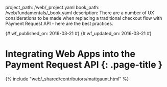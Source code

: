 project_path: /web/_project.yaml
book_path: /web/fundamentals/_book.yaml
description: There are a number of UX considerations to be made when replacing a traditional checkout flow with Payment Request API - here are the best practices.

{# wf_published_on: 2016-03-21 #}
{# wf_updated_on: 2016-03-21 #}

# Integrating Web Apps into the Payment Request API {: .page-title }

{% include "web/_shared/contributors/mattgaunt.html" %}
